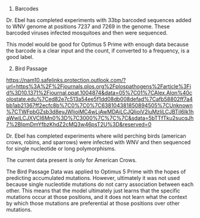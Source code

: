 1. Barcodes

Dr. Ebel has completed experiments with 33bp barcoded sequences added to WNV genome at positions 7237 and 7269 in the genome. These barcoded viruses infected mosquitoes and then were sequenced. 

This model would be good for Optimus 5 Prime with enough data because the barcode is a clear input and the count, if converted to a frequency, is a good label.


2. Bird Passage

https://nam10.safelinks.protection.outlook.com/?url=https%3A%2F%2Fjournals.plos.org%2Fplospathogens%2Farticle%3Fid%3D10.1371%2Fjournal.ppat.1004874&data=05%7C01%7CAlex.Alon%40colostate.edu%7Ced82e7c513a54ee5f1dd08db008defad%7Cafb58802ff7a4bb1ab21367ff2ecfc8b%7C0%7C0%7C638104381850894505%7CUnknown%7CTWFpbGZsb3d8eyJWIjoiMC4wLjAwMDAiLCJQIjoiV2luMzIiLCJBTiI6Ik1haWwiLCJXVCI6Mn0%3D%7C3000%7C%7C%7C&sdata=5bTTfTku2sucqJh7%2BIpmDmYfbzKhdZ2cMQ3w46psT2U%3D&reserved=0


Dr. Ebel has completed experiments where wild perching birds (american crows, robins, and sparrows) were infected with WNV and then sequenced for single nucleotide or long polymorphisms.

The current data present is only for American Crows.

The Bird Passage Data was applied to Optimus 5 Prime with the hopes of predicting accumulated mutations.
However, ultimately it was not used because single nucleotide mutations do not carry association between each other.
This means that the model ultimately just learns that the specific mutations occur at those positions, and it does not learn
what the context by which those mutations are preferential at those positions over other mutations.